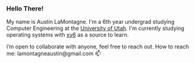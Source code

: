 <h3>
  Hello There!
</h3>
<p>
  My name is Austin LaMontagne. I'm a 6th year undergrad studying Computer Engineering at the 
  <a href="https://www.ece.utah.edu/">University of Utah</a>. I'm currently studying operating systems with 
  <a href="https://pdos.csail.mit.edu/6.828/2018/xv6.html">xv6</a> as a source to learn.
</p>
<p>
  I’m open to collaborate with anyone, feel free to reach out. How to reach me: lamontagneaustin@gmail.com 📫 
</p>
<!---
lamontagneaustin/lamontagneaustin is a ✨ special ✨ repository because its `README.md` (this file) appears on your GitHub profile.
You can click the Preview link to take a look at your changes.
--->
